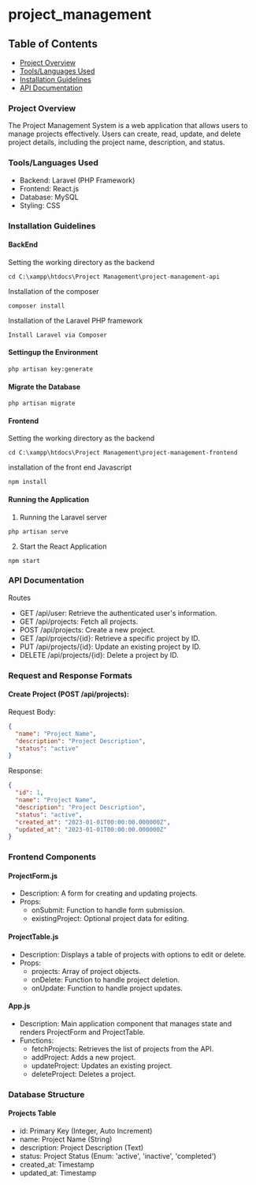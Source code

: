 # project_management
## Table of Contents
- [Project Overview](#project-overview)
- [Tools/Languages Used](#toolslanguages-used)
- [Installation Guidelines](#installation-guidelines)
- [API Documentation](#api-documentation)

### Project Overview
The Project Management System is a web application that allows users to manage projects effectively. Users can create, read, update, and delete project details, including the project name, description, and status.

### Tools/Languages Used
- Backend: Laravel (PHP Framework)
- Frontend: React.js
- Database: MySQL
- Styling: CSS


### Installation Guidelines
#### BackEnd
Setting the working directory as the backend
```Terminal
cd C:\xampp\htdocs\Project Management\project-management-api
```

Installation of the composer
```
composer install
```

Installation of the Laravel PHP framework
```
Install Laravel via Composer
```

#### Settingup the Environment
```
php artisan key:generate
```


#### Migrate the Database
```
php artisan migrate
```


#### Frontend
Setting the working directory as the backend
```
cd C:\xampp\htdocs\Project Management\project-management-frontend
```

installation of the front end Javascript
```
npm install
```



#### Running the Application
1.	Running the Laravel server
```
php artisan serve
```

2.	Start the React Application
```
npm start
```


### API Documentation
Routes
- GET /api/user: Retrieve the authenticated user's information.
- GET /api/projects: Fetch all projects.
- POST /api/projects: Create a new project.
- GET /api/projects/{id}: Retrieve a specific project by ID.
- PUT /api/projects/{id}: Update an existing project by ID.
- DELETE /api/projects/{id}: Delete a project by ID.


### Request and Response Formats
#### Create Project (POST /api/projects):
Request Body:
```json
{
  "name": "Project Name",
  "description": "Project Description",
  "status": "active"
}
```

Response:
```json
{
  "id": 1,
  "name": "Project Name",
  "description": "Project Description",
  "status": "active",
  "created_at": "2023-01-01T00:00:00.000000Z",
  "updated_at": "2023-01-01T00:00:00.000000Z"
}
```


### Frontend Components
#### ProjectForm.js
- Description: A form for creating and updating projects.
- Props:
   - onSubmit: Function to handle form submission.
   - existingProject: Optional project data for editing.

#### ProjectTable.js
- Description: Displays a table of projects with options to edit or delete.
- Props:
   - projects: Array of project objects.
   - onDelete: Function to handle project deletion.
   - onUpdate: Function to handle project updates.

#### App.js
- Description: Main application component that manages state and renders ProjectForm and ProjectTable.
- Functions:
   - fetchProjects: Retrieves the list of projects from the API.
   - addProject: Adds a new project.
   - updateProject: Updates an existing project.
   - deleteProject: Deletes a project.


### Database Structure
#### Projects Table
- id: Primary Key (Integer, Auto Increment)
- name: Project Name (String)
- description: Project Description (Text)
- status: Project Status (Enum: 'active', 'inactive', 'completed')
- created_at: Timestamp
- updated_at: Timestamp
